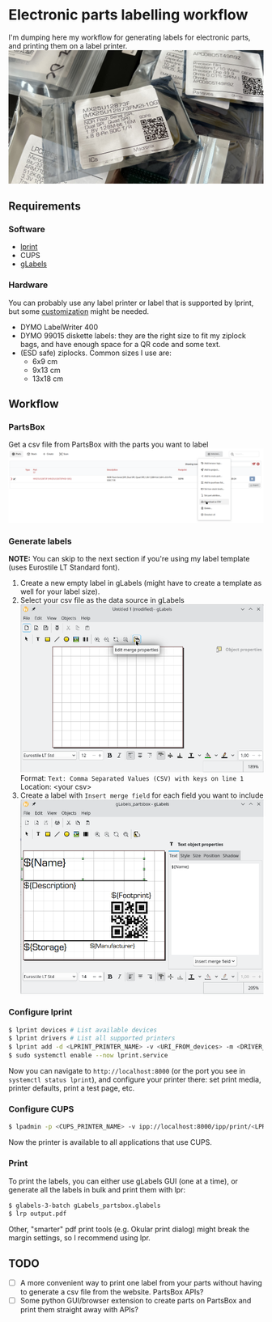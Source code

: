 # Electronic parts labelling workflow
I'm dumping here my workflow for generating labels for electronic parts, and
printing them on a label printer.
![Example labels](images/labels.jpg)

## Requirements
### Software
- [lprint](https://www.msweet.org/lprint/lprint.html)
- CUPS
- [gLabels](https://help.gnome.org/users/glabels/stable//)

### Hardware
You can probably use any label printer or label that is supported by lprint,
but some [customization](https://github.com/michaelrsweet/lprint/pull/152)
might be needed.

- DYMO LabelWriter 400
- DYMO 99015 diskette labels: they are the right size to fit my ziplock bags,
and have enough space for a QR code and some text.
- (ESD safe) ziplocks. Common sizes I use are:
	- 6x9 cm
	- 9x13 cm
	- 13x18 cm

## Workflow
### PartsBox
Get a csv file from PartsBox with the parts you want to label
![PartsBox export](images/partsbox_csv.png)

### Generate labels
**NOTE:** You can skip to the next section if you're using my label template
(uses Eurostile LT Standard font).

1. Create a new empty label in gLabels (might have to create a template as well
for your label size).
2. Select your csv file as the data source in gLabels
![gLabels data source](images/gLabels_data_source.png)
Format: `Text: Comma Separated Values (CSV) with keys on line 1`<br>
Location: \<your csv>
3. Create a label with `Insert merge field` for each field you want to include
![gLabels merge fields](images/gLabels_merge_fields.png)

### Configure lprint
```bash
$ lprint devices # List available devices
$ lprint drivers # List all supported printers
$ lprint add -d <LPRINT_PRINTER_NAME> -v <URI_FROM_devices> -m <DRIVER_NAME>
$ sudo systemctl enable --now lprint.service
```
Now you can navigate to `http://localhost:8000` (or the port you see in
`systemctl status lprint`), and configure your printer there: set print media,
printer defaults, print a test page, etc.

### Configure CUPS
```bash
$ lpadmin -p <CUPS_PRINTER_NAME> -v ipp://localhost:8000/ipp/print/<LPRINT_PRINTER_NAME> -m everywhere
```
Now the printer is available to all applications that use CUPS.

### Print
To print the labels, you can either use gLabels GUI (one at a time), or
generate all the labels in bulk and print them with lpr:
```bash
$ glabels-3-batch gLabels_partsbox.glabels
$ lrp output.pdf
```

Other, "smarter" pdf print tools (e.g. Okular print dialog) might break the
margin settings, so I recommend using lpr.

## TODO
- [ ] A more convenient way to print one label from your parts without having
to generate a csv file from the website. PartsBox APIs?
- [ ] Some python GUI/browser extension to create parts on PartsBox and print
them straight away with APIs?
